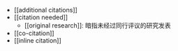 - [[additional citations]]
- [[citation needed]]
    - [[original research]]: 暗指未经过同行评议的研究发表
- [[co-citation]]
- [[inline citation]]
